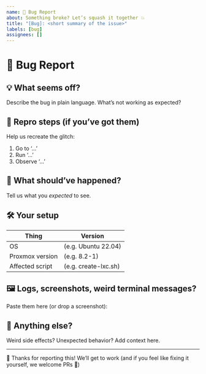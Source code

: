 ```yaml
---
name: 🐞 Bug Report
about: Something broke? Let’s squash it together 💥
title: "[Bug]: <short summary of the issue>"
labels: [bug]
assignees: []
---
```


# 🐛 Bug Report

## 💡 What seems off?

Describe the bug in plain language. What’s not working as expected?

## 🧪 Repro steps (if you’ve got them)

Help us recreate the glitch:

1. Go to ‘…’
2. Run ‘…’
3. Observe ‘...’

## 🧠 What should’ve happened?

Tell us what you *expected* to see.

## 🛠️ Your setup

| Thing             | Version |
|------------------|---------|
| OS               | (e.g. Ubuntu 22.04) |
| Proxmox version  | (e.g. 8.2-1) |
| Affected script  | (e.g. create-lxc.sh) |

## 🖼️ Logs, screenshots, weird terminal messages?

Paste them here (or drop a screenshot):


## 💬 Anything else?

Weird side effects? Unexpected behavior? Add context here.

---

🙏 Thanks for reporting this! We’ll get to work (and if you feel like fixing it yourself, we welcome PRs 💪)

